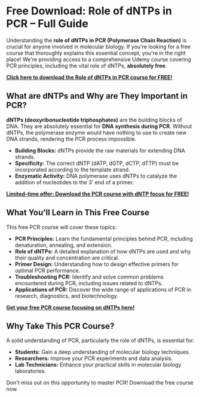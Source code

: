# Free Download: Role of dNTPs in PCR – Full Guide

Understanding the **role of dNTPs in PCR (Polymerase Chain Reaction)** is crucial for anyone involved in molecular biology. If you're looking for a free course that thoroughly explains this essential concept, you're in the right place! We're providing access to a comprehensive Udemy course covering PCR principles, including the vital role of dNTPs, **absolutely free**.

[**Click here to download the Role of dNTPs in PCR course for FREE!**](https://udemywork.com/role-of-dntps-in-pcr)

## What are dNTPs and Why are They Important in PCR?

**dNTPs (deoxyribonucleotide triphosphates)** are the building blocks of DNA. They are absolutely essential for **DNA synthesis during PCR**. Without dNTPs, the polymerase enzyme would have nothing to use to create new DNA strands, rendering the PCR process impossible.

*   **Building Blocks:** dNTPs provide the raw materials for extending DNA strands.
*   **Specificity:** The correct dNTP (dATP, dGTP, dCTP, dTTP) must be incorporated according to the template strand.
*   **Enzymatic Activity:** DNA polymerase uses dNTPs to catalyze the addition of nucleotides to the 3' end of a primer.

[**Limited-time offer: Download the PCR course with dNTP focus for FREE!**](https://udemywork.com/role-of-dntps-in-pcr)

## What You'll Learn in This Free Course

This free PCR course will cover these topics:

*   **PCR Principles:** Learn the fundamental principles behind PCR, including denaturation, annealing, and extension.
*   **Role of dNTPs:** A detailed explanation of how dNTPs are used and why their quality and concentration are critical.
*   **Primer Design:** Understanding how to design effective primers for optimal PCR performance.
*   **Troubleshooting PCR:** Identify and solve common problems encountered during PCR, including issues related to dNTPs.
*   **Applications of PCR:** Discover the wide range of applications of PCR in research, diagnostics, and biotechnology.

[**Get your free PCR course focusing on dNTPs here!**](https://udemywork.com/role-of-dntps-in-pcr)

## Why Take This PCR Course?

A solid understanding of PCR, particularly the role of dNTPs, is essential for:

*   **Students:** Gain a deep understanding of molecular biology techniques.
*   **Researchers:** Improve your PCR experiments and data analysis.
*   **Lab Technicians:** Enhance your practical skills in molecular biology laboratories.

Don't miss out on this opportunity to master PCR! Download the free course now.
